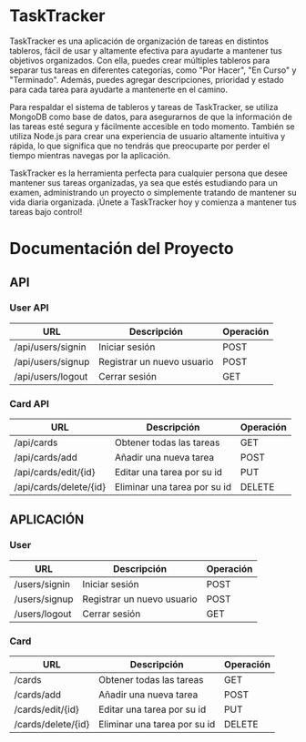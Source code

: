 # TaskTracker
TaskTracker es una aplicación de organización de tareas en distintos tableros, fácil de usar y altamente efectiva para ayudarte a mantener tus objetivos organizados. 
Con ella, puedes crear múltiples tableros para separar tus tareas en diferentes categorías, como "Por Hacer", "En Curso" y "Terminado". Además, puedes agregar 
descripciones, prioridad y estado para cada tarea para ayudarte a mantenerte en el camino.
        
Para respaldar el sistema de tableros y tareas de TaskTracker, se utiliza MongoDB como base de datos, para asegurarnos de que la información de las tareas esté segura y 
fácilmente accesible en todo momento. También se utiliza Node.js para crear una experiencia de usuario altamente intuitiva y rápida, lo que significa que no tendrás que 
preocuparte por perder el tiempo mientras navegas por la aplicación.

TaskTracker es la herramienta perfecta para cualquier persona que desee mantener sus tareas organizadas, ya sea que estés estudiando para un examen, administrando un 
proyecto o simplemente tratando de mantener su vida diaria organizada. ¡Únete a TaskTracker hoy y comienza a mantener tus tareas bajo control!

# Documentación del Proyecto

## API
### User API
| URL                    | Descripción                         | Operación |
| --------------------   | ----------------------------------- |---------- |
| /api/users/signin      | Iniciar sesión          |POST|
| /api/users/signup  | Registrar un nuevo usuario | POST|
| /api/users/logout  |Cerrar sesión | GET|

### Card API
| URL                    | Descripción                         |  Operación |
| --------------------   | ----------------------------------- |---------- |
| /api/cards | Obtener todas las tareas | GET|
| /api/cards/add   | Añadir una nueva tarea        |POST|
| /api/cards/edit/{id}  |Editar una tarea por su id |PUT|
| /api/cards/delete/{id}  | Eliminar una tarea por su id |DELETE|


	
## APLICACIÓN
### User
| URL                    | Descripción                         | Operación |
| --------------------   | ----------------------------------- |---------- |
| /users/signin      | Iniciar sesión          |POST|
| /users/signup  | Registrar un nuevo usuario | POST|
| /users/logout  |Cerrar sesión | GET|

### Card
| URL                    | Descripción                         |  Operación |
| --------------------   | ----------------------------------- |---------- |
| /cards | Obtener todas las tareas | GET|
| /cards/add   | Añadir una nueva tarea        |POST|
| /cards/edit/{id}  |Editar una tarea por su id |PUT|
| /cards/delete/{id}  | Eliminar una tarea por su id |DELETE|
